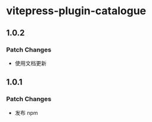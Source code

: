 # vitepress-plugin-catalogue

## 1.0.2

### Patch Changes

- 使用文档更新

## 1.0.1

### Patch Changes

- 发布 npm
